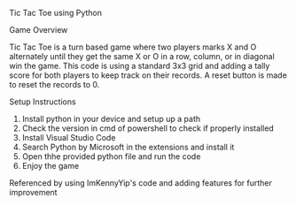 Tic Tac Toe using Python

Game Overview

Tic Tac Toe is a turn based game where two players marks X and O alternately until they get the same X or O in a row,
column, or in diagonal win the game. This code is using a standard 3x3 grid and adding a tally score for both players
to keep track on their records. A reset button is made to reset the records to 0.

Setup Instructions

1. Install python in your device and setup up a path
2. Check the version in cmd of powershell to check if properly installed
3. Install Visual Studio Code
4. Search Python by Microsoft in the extensions and install it
5. Open thhe provided python file and run the code
6. Enjoy the game


Referenced by using ImKennyYip's code and adding features for further improvement
